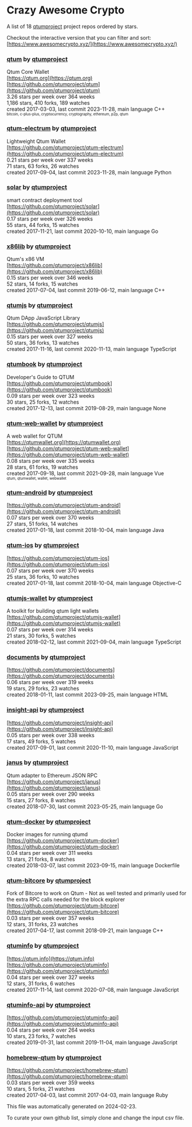 # Crazy Awesome Crypto
A list of 18 [qtumproject](https://github.com/qtumproject) project repos ordered by stars.  

Checkout the interactive version that you can filter and sort: 
[https://www.awesomecrypto.xyz/](https://www.awesomecrypto.xyz/)  


### [qtum](https://github.com/qtumproject/qtum) by [qtumproject](https://github.com/qtumproject)  
Qtum Core Wallet  
[https://qtum.org](https://qtum.org)  
[https://github.com/qtumproject/qtum](https://github.com/qtumproject/qtum)  
3.26 stars per week over 364 weeks  
1,186 stars, 410 forks, 189 watches  
created 2017-03-03, last commit 2023-11-28, main language C++  
<sub><sup>bitcoin, c-plus-plus, cryptocurrency, cryptography, ethereum, p2p, qtum</sup></sub>


### [qtum-electrum](https://github.com/qtumproject/qtum-electrum) by [qtumproject](https://github.com/qtumproject)  
Lightweight Qtum Wallet  
[https://github.com/qtumproject/qtum-electrum](https://github.com/qtumproject/qtum-electrum)  
0.21 stars per week over 337 weeks  
71 stars, 63 forks, 26 watches  
created 2017-09-04, last commit 2023-11-28, main language Python  


### [solar](https://github.com/qtumproject/solar) by [qtumproject](https://github.com/qtumproject)  
smart contract deployment tool  
[https://github.com/qtumproject/solar](https://github.com/qtumproject/solar)  
0.17 stars per week over 326 weeks  
55 stars, 44 forks, 15 watches  
created 2017-11-21, last commit 2020-10-10, main language Go  


### [x86lib](https://github.com/qtumproject/x86lib) by [qtumproject](https://github.com/qtumproject)  
Qtum's x86 VM  
[https://github.com/qtumproject/x86lib](https://github.com/qtumproject/x86lib)  
0.15 stars per week over 346 weeks  
52 stars, 14 forks, 15 watches  
created 2017-07-04, last commit 2019-06-12, main language C++  


### [qtumjs](https://github.com/qtumproject/qtumjs) by [qtumproject](https://github.com/qtumproject)  
Qtum DApp JavaScript Library  
[https://github.com/qtumproject/qtumjs](https://github.com/qtumproject/qtumjs)  
0.15 stars per week over 327 weeks  
50 stars, 36 forks, 13 watches  
created 2017-11-16, last commit 2020-11-13, main language TypeScript  


### [qtumbook](https://github.com/qtumproject/qtumbook) by [qtumproject](https://github.com/qtumproject)  
Developer's Guide to QTUM  
[https://github.com/qtumproject/qtumbook](https://github.com/qtumproject/qtumbook)  
0.09 stars per week over 323 weeks  
30 stars, 25 forks, 12 watches  
created 2017-12-13, last commit 2019-08-29, main language None  


### [qtum-web-wallet](https://github.com/qtumproject/qtum-web-wallet) by [qtumproject](https://github.com/qtumproject)  
A web wallet for QTUM  
[https://qtumwallet.org](https://qtumwallet.org)  
[https://github.com/qtumproject/qtum-web-wallet](https://github.com/qtumproject/qtum-web-wallet)  
0.08 stars per week over 335 weeks  
28 stars, 61 forks, 19 watches  
created 2017-09-18, last commit 2021-09-28, main language Vue  
<sub><sup>qtum, qtumwallet, wallet, webwallet</sup></sub>


### [qtum-android](https://github.com/qtumproject/qtum-android) by [qtumproject](https://github.com/qtumproject)  
  
[https://github.com/qtumproject/qtum-android](https://github.com/qtumproject/qtum-android)  
0.07 stars per week over 370 weeks  
27 stars, 51 forks, 14 watches  
created 2017-01-18, last commit 2018-10-04, main language Java  


### [qtum-ios](https://github.com/qtumproject/qtum-ios) by [qtumproject](https://github.com/qtumproject)  
  
[https://github.com/qtumproject/qtum-ios](https://github.com/qtumproject/qtum-ios)  
0.07 stars per week over 370 weeks  
25 stars, 36 forks, 10 watches  
created 2017-01-18, last commit 2018-10-04, main language Objective-C  


### [qtumjs-wallet](https://github.com/qtumproject/qtumjs-wallet) by [qtumproject](https://github.com/qtumproject)  
A toolkit for building qtum light wallets  
[https://github.com/qtumproject/qtumjs-wallet](https://github.com/qtumproject/qtumjs-wallet)  
0.07 stars per week over 314 weeks  
21 stars, 30 forks, 5 watches  
created 2018-02-12, last commit 2021-09-04, main language TypeScript  


### [documents](https://github.com/qtumproject/documents) by [qtumproject](https://github.com/qtumproject)  
  
[https://github.com/qtumproject/documents](https://github.com/qtumproject/documents)  
0.06 stars per week over 319 weeks  
19 stars, 29 forks, 23 watches  
created 2018-01-11, last commit 2023-09-25, main language HTML  


### [insight-api](https://github.com/qtumproject/insight-api) by [qtumproject](https://github.com/qtumproject)  
  
[https://github.com/qtumproject/insight-api](https://github.com/qtumproject/insight-api)  
0.05 stars per week over 338 weeks  
17 stars, 49 forks, 5 watches  
created 2017-09-01, last commit 2020-11-10, main language JavaScript  


### [janus](https://github.com/qtumproject/janus) by [qtumproject](https://github.com/qtumproject)  
Qtum adapter to Ethereum JSON RPC  
[https://github.com/qtumproject/janus](https://github.com/qtumproject/janus)  
0.05 stars per week over 290 weeks  
15 stars, 27 forks, 8 watches  
created 2018-07-30, last commit 2023-05-25, main language Go  


### [qtum-docker](https://github.com/qtumproject/qtum-docker) by [qtumproject](https://github.com/qtumproject)  
Docker images for running qtumd  
[https://github.com/qtumproject/qtum-docker](https://github.com/qtumproject/qtum-docker)  
0.04 stars per week over 311 weeks  
13 stars, 21 forks, 8 watches  
created 2018-03-07, last commit 2023-09-15, main language Dockerfile  


### [qtum-bitcore](https://github.com/qtumproject/qtum-bitcore) by [qtumproject](https://github.com/qtumproject)  
Fork of Bitcore to work on Qtum - Not as well tested and primarily used for the extra RPC calls needed for the block explorer  
[https://github.com/qtumproject/qtum-bitcore](https://github.com/qtumproject/qtum-bitcore)  
0.03 stars per week over 357 weeks  
12 stars, 31 forks, 23 watches  
created 2017-04-17, last commit 2018-09-21, main language C++  


### [qtuminfo](https://github.com/qtumproject/qtuminfo) by [qtumproject](https://github.com/qtumproject)  
  
[https://qtum.info](https://qtum.info)  
[https://github.com/qtumproject/qtuminfo](https://github.com/qtumproject/qtuminfo)  
0.04 stars per week over 327 weeks  
12 stars, 31 forks, 6 watches  
created 2017-11-14, last commit 2020-07-08, main language JavaScript  


### [qtuminfo-api](https://github.com/qtumproject/qtuminfo-api) by [qtumproject](https://github.com/qtumproject)  
  
[https://github.com/qtumproject/qtuminfo-api](https://github.com/qtumproject/qtuminfo-api)  
0.04 stars per week over 264 weeks  
10 stars, 23 forks, 7 watches  
created 2019-01-31, last commit 2019-11-04, main language JavaScript  


### [homebrew-qtum](https://github.com/qtumproject/homebrew-qtum) by [qtumproject](https://github.com/qtumproject)  
  
[https://github.com/qtumproject/homebrew-qtum](https://github.com/qtumproject/homebrew-qtum)  
0.03 stars per week over 359 weeks  
10 stars, 5 forks, 21 watches  
created 2017-04-03, last commit 2017-04-03, main language Ruby  


This file was automatically generated on 2024-02-23.  

To curate your own github list, simply clone and change the input csv file.  